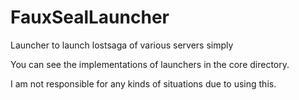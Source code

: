 # FauxSealLauncher
Launcher to launch lostsaga of various servers simply

You can see the implementations of launchers in the core directory.

I am not responsible for any kinds of situations due to using this.
